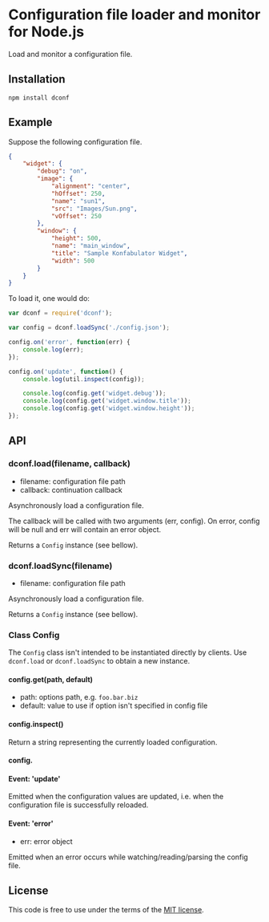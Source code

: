 # Configuration file loader and monitor for Node.js

Load and monitor a configuration file.

## Installation

```
npm install dconf
```

## Example

Suppose the following configuration file.

```json
{
    "widget": {
        "debug": "on",
        "image": {
            "alignment": "center",
            "hOffset": 250,
            "name": "sun1",
            "src": "Images/Sun.png",
            "vOffset": 250
        },
        "window": {
            "height": 500,
            "name": "main_window",
            "title": "Sample Konfabulator Widget",
            "width": 500
        }
    }
}
```

To load it, one would do:

``` js
var dconf = require('dconf');

var config = dconf.loadSync('./config.json');

config.on('error', function(err) {
    console.log(err);
});

config.on('update', function() {
    console.log(util.inspect(config));

    console.log(config.get('widget.debug'));
    console.log(config.get('widget.window.title'));
    console.log(config.get('widget.window.height'));
});
```

## API

### dconf.load(filename, callback)

- filename: configuration file path
- callback: continuation callback

Asynchronously load a configuration file.

The callback will be called with two arguments (err, config). On error, config
will be null and err will contain an error object.

Returns a `Config` instance (see bellow).

### dconf.loadSync(filename)

- filename: configuration file path

Asynchronously load a configuration file.

Returns a `Config` instance (see bellow).

### Class Config

The `Config` class isn't intended to be instantiated directly by clients. Use
`dconf.load` or `dconf.loadSync` to obtain a new instance.

#### config.get(path, default)

- path: options path, e.g. `foo.bar.biz`
- default: value to use if option isn't specified in config file

#### config.inspect()

Return a string representing the currently loaded configuration.

#### config.

#### Event: 'update'

Emitted when the configuration values are updated, i.e. when the configuration
file is successfully reloaded.

#### Event: 'error'

- err: error object

Emitted when an error occurs while watching/reading/parsing the config file.

## License

This code is free to use under the terms of the [MIT license](http://mturcotte.mit-license.org/).
